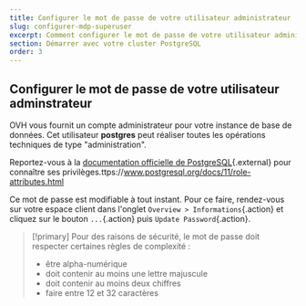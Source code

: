 ```yaml
---
title: Configurer le mot de passe de votre utilisateur administrateur
slug: configurer-mdp-superuser
excerpt: Comment configurer le mot de passe de votre utilisateur administrateur ?
section: Démarrer avec votre cluster PostgreSQL
order: 3
---
```


## Configurer le mot de passe de votre utilisateur adminstrateur

OVH vous fournit un compte administrateur pour votre instance de base de données. Cet utilisateur **postgres** peut réaliser toutes les opérations techniques de type "administration".

Reportez-vous à la [documentation officielle de PostgreSQL](https://www.postgresql.org/docs/current/role-attributes.html){.external} pour connaître ses privilèges.ttps://www.postgresql.org/docs/11/role-attributes.html

Ce mot de passe est modifiable à tout instant. Pour ce faire, rendez-vous sur votre espace client dans l'onglet `Overview > Informations`{.action} et cliquez sur le bouton `...`{.action} puis `Update Password`{.action}.

> [!primary]
> Pour des raisons de sécurité, le mot de passe doit respecter certaines règles de complexité :
>
> - être alpha-numérique
> - doit contenir au moins une lettre majuscule
> - doit contenir au moins deux chiffres
> - faire entre 12 et 32 caractères
>
